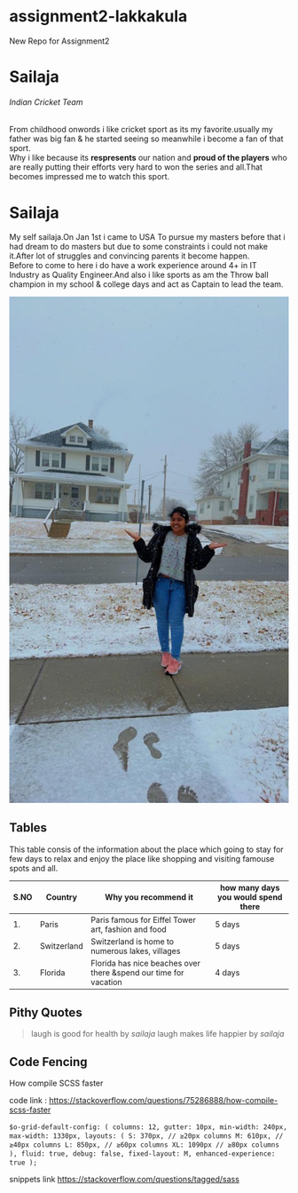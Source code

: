 # assignment2-lakkakula
New Repo for Assignment2
# Sailaja
###### Indian Cricket Team
From childhood onwords i like cricket sport as its my favorite.usually my father was big fan & he started seeing so meanwhile i become a fan of that sport.<br>
Why i like because its **respresents** our nation and **proud of the players** who are really putting their efforts very hard to won the series and all.That becomes impressed me to watch this sport.

# Sailaja
My self sailaja.On Jan 1st i came to USA To pursue my masters before that i had dream to do masters but due to some constraints i could not make it.After lot of struggles and convincing parents it become happen.<br>
Before to come to here i do have a work experience around 4+ in IT Industry as Quality Engineer.And also i like sports as am the Throw ball champion in my school & college days and act as Captain to lead the team.

![sailaja](https://github.com/sailajalakkakula/assignment2-lakkakula/blob/main/Sailaja.jpeg)

Tables                   
---------------------
This table consis of the information about the place which going to stay for few days to relax and enjoy the place like shopping and visiting famouse spots and all.

|S.NO| Country    | Why you recommend it |how many days you would spend there|
|----|---------   |--------------------  |--------------------------------------------------------------------|
| 1. |Paris       |Paris famous for Eiffel Tower art, fashion and food  | 5  days                             |
| 2. |Switzerland |Switzerland is home to numerous lakes, villages       | 5 days                             |
| 3. |Florida     |Florida has nice beaches over there &spend our time for vacation|4 days                    |

Pithy Quotes                   
---------------------
> laugh is good for health by *sailaja*
>  laugh makes life happier by *sailaja*

Code Fencing                   
---------------------
How compile SCSS faster

code link : https://stackoverflow.com/questions/75286888/how-compile-scss-faster
```
$o-grid-default-config: ( columns: 12, gutter: 10px, min-width: 240px, max-width: 1330px, layouts: ( S: 370px, // ≥20px columns M: 610px, // ≥40px columns L: 850px, // ≥60px columns XL: 1090px // ≥80px columns ), fluid: true, debug: false, fixed-layout: M, enhanced-experience: true );
```

 snippets link https://stackoverflow.com/questions/tagged/sass